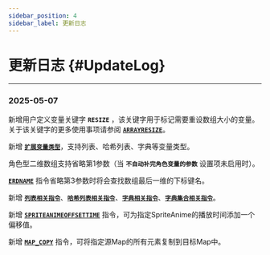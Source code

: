 ```yaml
---
sidebar_position: 4
sidebar_label: 更新日志
---
```


# 更新日志 {#UpdateLog}

----
### 2025-05-07

新增用户定义变量关键字 **`RESIZE`** ，该关键字用于标记需要重设数组大小的变量。关于该关键字的更多使用事项请参阅 [**`ARRAYRESIZE`**](new_com#arrayresize)。

新增 [**`扩展变量类型`**](/#ExtendedVariableType)，支持列表、哈希列表、字典等变量类型。

角色型二维数组支持省略第1参数（当 **`不自动补完角色变量的参数`** 设置项未启用时）。

[**`ERDNAME`**](modify_com#erdname) 指令省略第3参数时将会查找数组最后一维的下标键名。

新增 [**`列表相关指令`**](new_com#ListRelated)、[**`哈希列表相关指令`**](new_com#HashListRelated)、[**`字典相关指令`**](new_com#DictRelated)、[**`字典集合相关指令`**](new_com#DictItemRelated)。

新增 [**`SPRITEANIMEOFFSETTIME`**](new_com#spriteanimeoffsettime) 指令，可为指定SpriteAnime的播放时间添加一个偏移值。

新增 [**`MAP_COPY`**](new_com#map_copy) 指令，可将指定源Map的所有元素复制到目标Map中。
